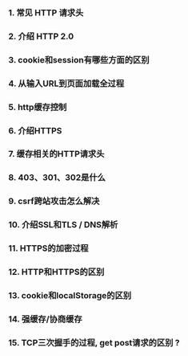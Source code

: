 ### 1. 常见 HTTP 请求头

### 2. 介绍 HTTP 2.0

### 3. cookie和session有哪些方面的区别

### 4. 从输入URL到页面加载全过程

### 5. http缓存控制

### 6. 介绍HTTPS

### 7. 缓存相关的HTTP请求头

### 8. 403、301、302是什么

### 9. csrf跨站攻击怎么解决

### 10. 介绍SSL和TLS / DNS解析

### 11. HTTPS的加密过程

### 12. HTTP和HTTPS的区别

### 13. cookie和localStorage的区别

### 14. 强缓存/协商缓存

### 15. TCP三次握手的过程, get post请求的区别 ?

### 

### 

### 

### 